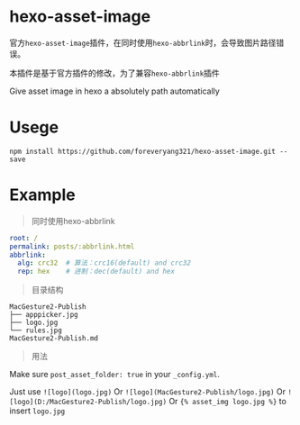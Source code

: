 # hexo-asset-image
官方`hexo-asset-image`插件，在同时使用`hexo-abbrlink`时，会导致图片路径错误。

本插件是基于官方插件的修改，为了兼容`hexo-abbrlink`插件


Give asset image in hexo a absolutely path automatically

# Usege

```shell
npm install https://github.com/foreveryang321/hexo-asset-image.git --save
```

# Example

> 同时使用hexo-abbrlink

```yaml
root: /
permalink: posts/:abbrlink.html
abbrlink:
  alg: crc32  # 算法：crc16(default) and crc32
  rep: hex    # 进制：dec(default) and hex
```

> 目录结构

```shell
MacGesture2-Publish
├── apppicker.jpg
├── logo.jpg
└── rules.jpg
MacGesture2-Publish.md
```

> 用法

Make sure `post_asset_folder: true` in your `_config.yml`.

Just use `![logo](logo.jpg)` Or `![logo](MacGesture2-Publish/logo.jpg)` Or `![logo](D:/MacGesture2-Publish/logo.jpg)` Or `{% asset_img logo.jpg %}` to insert `logo.jpg`